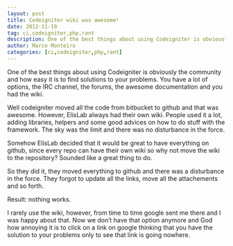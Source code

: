 ```yaml
---
layout: post
title: Codeigniter wiki was awesome!
date: 2012-11-19
tag: ci,codeigniter,php,rant
description: One of the best things about using Codeigniter is obviously the community and how easy it is to find solutions to your problems. You have a lot of options, the
author: Marco Monteiro
categories: [ci,codeigniter,php,rant]
---
```


One of the best things about using Codeigniter is obviously the community and how easy it is to find solutions to your problems. You have a lot of options, the IRC channel, the forums, the awesome documentation and you had the wiki.

Well codeigniter moved all the code from bitbucket to github and that was awesome. However, ElisLab always had their own wiki. People used it a lot, adding libraries, helpers and some good advices on how to do stuff with the framework. The sky was the limit and there was no disturbance in the force.
<!--more-->
Somehow ElisLab decided that it would be great to have everything on github, since every repo can have their own wiki so why not move the wiki to the repository? Sounded like a great thing to do.

So they did it, they moved everything to github and there was a disturbance in the force. They forgot to update all the links, move all the attachements and so forth.

Result: nothing works.

I rarely use the wiki, however, from time to time google sent me there and I was happy about that. Now we don’t have that option anymore and God how annoying it is to click on a link on google thinking that you have the solution to your problems only to see that link is going nowhere.